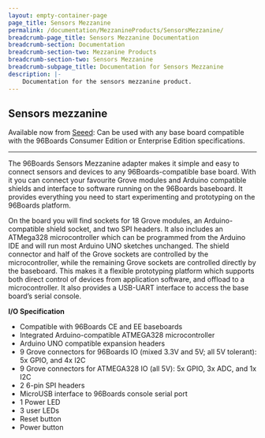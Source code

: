 ```yaml
---
layout: empty-container-page
page_title: Sensors Mezzanine
permalink: /documentation/MezzanineProducts/SensorsMezzanine/
breadcrumb-page_title: Sensors Mezzanine Documentation
breadcrumb-section: Documentation
breadcrumb-section-two: Mezzanine Products
breadcrumb-section-two: Sensors Mezzanine
breadcrumb-subpage_title: Documentation for Sensors Mezzanine
description: |-
    Documentation for the sensors mezzanine product.
---
```


## Sensors mezzanine

Available now from [Seeed](http://linaro.co/1KnV9TA): Can be used with any base board compatible with the 96Boards Consumer Edition or Enterprise Edition specifications.

***

The 96Boards Sensors Mezzanine adapter makes it simple and easy to connect sensors and devices to any 96Boards-compatible base board. With it you can connect your favourite Grove modules and Arduino compatible shields and interface to software running on the 96Boards baseboard. It provides everything you need to start experimenting and prototyping on the 96Boards platform.

On the board you will find sockets for 18 Grove modules, an Arduino-compatible shield socket, and two SPI headers. It also includes an ATMega328 microcontroller which can be programmed from the Arduino IDE and will run most Arduino UNO sketches unchanged. The shield connector and half of the Grove sockets are controlled by the microcontroller, while the remaining Grove sockets are controlled directly by the baseboard. This makes it a flexible prototyping platform which supports both direct control of devices from application software, and offload to a microcontroller. It also provides a USB-UART interface to access the base board’s serial console.

**I/O Specification**

- Compatible with 96Boards CE and EE baseboards
- Integrated Arduino-compatible ATMEGA328 microcontroller
- Arduino UNO compatible expansion headers
- 9 Grove connectors for 96Boards IO (mixed 3.3V and 5V; all 5V tolerant): 5x GPIO, and 4x I2C
- 9 Grove connectors for ATMEGA328 IO (all 5V): 5x GPIO, 3x ADC, and 1x I2C
- 2 6-pin SPI headers
- MicroUSB interface to 96Boards console serial port
- 1 Power LED
- 3 user LEDs
- Reset button
- Power button
